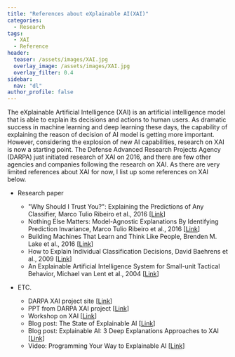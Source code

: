 ```yaml
---
title: "References about eXplainable AI(XAI)"
categories:
  - Research
tags:
  - XAI
  - Reference
header:
  teaser: /assets/images/XAI.jpg
  overlay_image: /assets/images/XAI.jpg
  overlay_filter: 0.4  
sidebar:
  nav: "dl"
author_profile: false
---
```



The eXplainable Artificial Intelligence (XAI) is an artificial intelligence model that is able to explain its decisions and actions to human users.
As dramatic success in machine learning and deep learning these days, the capability of explaining the reason of decision of AI model is getting more important.
However, considering the explosion of new AI capabilities, research on XAI is now a starting point.
The Defense Advanced Research Projects Agency (DARPA) just initiated research of XAI on 2016, and there are few other agencies and companies following the research on XAI.
As there are very limited references about XAI for now, I list up some references on XAI below.

* Research paper
  * "Why Should I Trust You?": Explaining the Predictions of Any Classifier, Marco Tulio Ribeiro et al., 2016 [[Link](https://arxiv.org/abs/1602.04938)]
  * Nothing Else Matters: Model-Agnostic Explanations By Identifying Prediction Invariance, Marco Tulio Ribeiro et al., 2016 [[Link](https://arxiv.org/abs/1611.05817)]
  * Building Machines That Learn and Think Like People, Brenden M. Lake et al., 2016 [[Link](https://arxiv.org/abs/1604.00289)]
  * How to Explain Individual Classification Decisions, David Baehrens et al., 2009 [[Link](https://arxiv.org/abs/0912.1128)]
  * An Explainable Artificial Intelligence System for Small-unit Tactical Behavior, Michael van Lent et al., 2004 [[Link](https://vvvvw.aaai.org/Papers/IAAI/2004/IAAI04-019.pdf)]
  
* ETC.
  * DARPA XAI project site [[Link](https://www.darpa.mil/program/explainable-artificial-intelligence)]
  * PPT from DARPA XAI project [[Link](https://www.cc.gatech.edu/~alanwags/DLAI2016/(Gunning)%20IJCAI-16%20DLAI%20WS.pdf)]
  * Workshop on XAI [[Link](http://home.earthlink.net/~dwaha/research/meetings/ijcai17-xai/)]
  * Blog post: The State of Explainable AI [[Link](https://medium.com/@jschwiep/the-state-of-explainable-ai-e252207dc46b)]
  * Blog post: Explainable AI: 3 Deep Explanations Approaches to XAI [[Link](https://medium.com/@BonsaiAI/explainable-ai-3-deep-explanations-approaches-to-xai-1807e251e537)]
  * Video: Programming Your Way to Explainable AI [[Link](https://www.youtube.com/watch?time_continue=5&v=Um7grgYdBQQ)]
